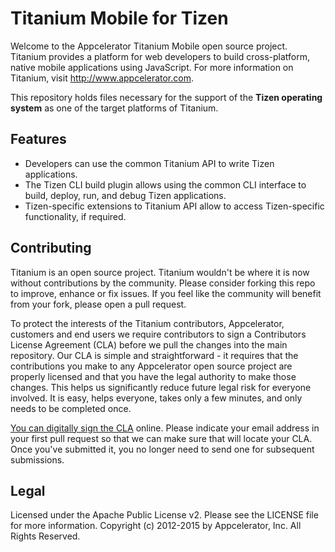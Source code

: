 # Titanium Mobile for Tizen

Welcome to the Appcelerator Titanium Mobile open source project. Titanium provides a platform for web developers to build cross-platform, native mobile applications using JavaScript. For more information on Titanium, visit http://www.appcelerator.com.

This repository holds files necessary for the support of the **Tizen operating system** as one of the target platforms of Titanium.

Features
---------

- Developers can use the common Titanium API to write Tizen applications.
- The Tizen CLI build plugin allows using the common CLI interface to build, deploy, run, and debug Tizen applications.
- Tizen-specific extensions to Titanium API allow to access Tizen-specific functionality, if required.

Contributing
--------------

Titanium is an open source project.  Titanium wouldn't be where it is now without contributions by the community. Please consider forking this repo to improve, enhance or fix issues. If you feel like the community will benefit from your fork, please open a pull request. 

To protect the interests of the Titanium contributors, Appcelerator, customers and end users we require contributors to sign a Contributors License Agreement (CLA) before we pull the changes into the main repository. Our CLA is simple and straightforward - it requires that the contributions you make to any Appcelerator open source project are properly licensed and that you have the legal authority to make those changes. This helps us significantly reduce future legal risk for everyone involved. It is easy, helps everyone, takes only a few minutes, and only needs to be completed once. 

[You can digitally sign the CLA](http://bit.ly/app_cla) online. Please indicate your email address in your first pull request so that we can make sure that will locate your CLA.  Once you've submitted it, you no longer need to send one for subsequent submissions.

Legal
-----
Licensed under the Apache Public License v2. Please see the LICENSE file for more information.
Copyright (c) 2012-2015 by Appcelerator, Inc. All Rights Reserved.
